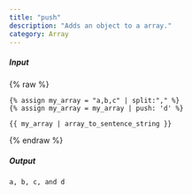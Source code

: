 ```yaml
---
title: "push"
description: "Adds an object to a array."
category: Array
---
```

##### Input
{% raw %}
~~~liquid
{% assign my_array = "a,b,c" | split:"," %}
{% assign my_array = my_array | push: 'd' %}

{{ my_array | array_to_sentence_string }}
~~~
{% endraw %}

##### Output
~~~html
a, b, c, and d
~~~

